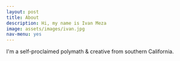 ```yaml
---
layout: post
title: About
description: Hi, my name is Ivan Meza
image: assets/images/ivan.jpg
nav-menu: yes
---
```


I'm a self-proclaimed polymath & creative from southern California.